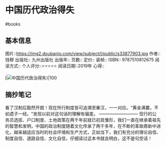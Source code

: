 # 中国历代政治得失
#books 
## 基本信息

图片::https://img2.doubanio.com/view/subject/l/public/s33877903.jpg
作者:: 钱穆
出版社:: 九州出版社
出版年:: 
页数:: 
定价:: 
装帧:: 
ISBN:: 9787510812675
阅读方式::
个人评分::⭐⭐⭐⭐⭐
阅读日期::2019年
心得::

 [![中国历代政治得失}|100](https://img2.doubanio.com/view/subject/l/public/s33877903.jpg )

## 摘抄笔记

看了汉制后豁然开朗！现在所行制度皆可追溯至秦汉，一一对应。“黄金满籝，不如遗子一经。“发现以前对这句话的理解有偏差。
—————————
现行的公务员选拔、户口制度、土地政策在两千年前就已初具雏形，我们一直在继承着祖先的智慧和发明，中国的政治制度随着文化传承了两千多年，在不断的革故鼎新中进化，越来越适应当时的社会环境和生产方式，正如当下，我们有充分的理论自信、制度自信、道路自信、文化自信，仔细读过这本书就会明白，这不是句空话！